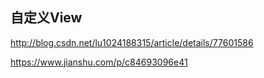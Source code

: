 自定义View
------
http://blog.csdn.net/lu1024188315/article/details/77601586

https://www.jianshu.com/p/c84693096e41
